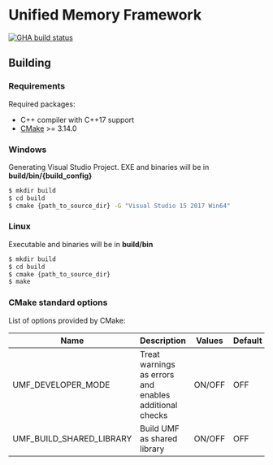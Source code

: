 # Unified Memory Framework

[![GHA build status](https://github.com/oneapi-src/unified-memory-framework/actions/workflows/basic.yml/badge.svg?branch=main)](https://github.com/oneapi-src/unified-memory-framework/actions/workflows/basic.yml)

## Building

### Requirements

Required packages:
- C++ compiler with C++17 support
- [CMake](https://cmake.org/) >= 3.14.0

### Windows

Generating Visual Studio Project. EXE and binaries will be in **build/bin/{build_config}**

```bash
$ mkdir build
$ cd build
$ cmake {path_to_source_dir} -G "Visual Studio 15 2017 Win64"
```

### Linux

Executable and binaries will be in **build/bin**

```bash
$ mkdir build
$ cd build
$ cmake {path_to_source_dir}
$ make
```

### CMake standard options

List of options provided by CMake:

| Name | Description | Values | Default |
| - | - | - | - |
| UMF_DEVELOPER_MODE | Treat warnings as errors and enables additional checks | ON/OFF | OFF |
| UMF_BUILD_SHARED_LIBRARY | Build UMF as shared library | ON/OFF | OFF |
